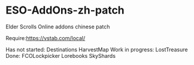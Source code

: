 # ESO-AddOns-zh-patch
Elder Scrolls Online addons chinese patch
	
Require:https://vstab.com/local/

Has not started:
  Destinations
  HarvestMap
Work in progress:
  LostTreasure
Done:
  FCOLockpicker
  Lorebooks
  SkyShards
